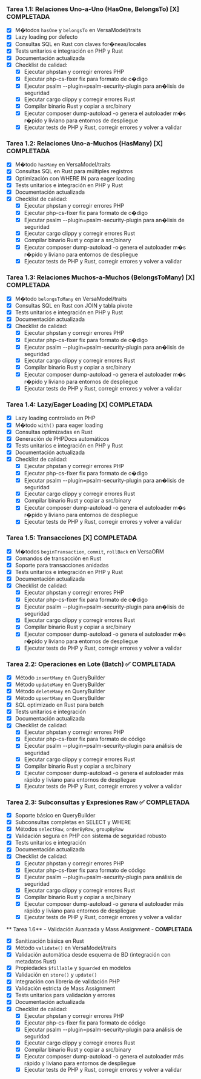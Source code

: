 ### Tarea 1.1: Relaciones Uno-a-Uno (HasOne, BelongsTo) [X] COMPLETADA
- [X] M�todos `hasOne` y `belongsTo` en VersaModel/traits
- [X] Lazy loading por defecto
- [X] Consultas SQL en Rust con claves for�neas/locales
- [X] Tests unitarios e integración en PHP y Rust
- [X] Documentación actualizada
- [X] Checklist de calidad:
    - [X] Ejecutar phpstan y corregir errores PHP
    - [X] Ejecutar php-cs-fixer fix para formato de c�digo
    - [X] Ejecutar psalm --plugin=psalm-security-plugin para an�lisis de seguridad
    - [X] Ejecutar cargo clippy y corregir errores Rust
    - [X] Compilar binario Rust y copiar a src/binary
    - [X] Ejecutar composer dump-autoload -o genera el autoloader m�s r�pido y liviano para entornos de despliegue
    - [X] Ejecutar tests de PHP y Rust, corregir errores y volver a validar

### Tarea 1.2: Relaciones Uno-a-Muchos (HasMany) [X] COMPLETADA
- [X] M�todo `hasMany` en VersaModel/traits
- [X] Consultas SQL en Rust para múltiples registros
- [X] Optimización con WHERE IN para eager loading
- [X] Tests unitarios e integración en PHP y Rust
- [X] Documentación actualizada
- [X] Checklist de calidad:
    - [X] Ejecutar phpstan y corregir errores PHP
    - [X] Ejecutar php-cs-fixer fix para formato de c�digo
    - [X] Ejecutar psalm --plugin=psalm-security-plugin para an�lisis de seguridad
    - [X] Ejecutar cargo clippy y corregir errores Rust
    - [X] Compilar binario Rust y copiar a src/binary
    - [X] Ejecutar composer dump-autoload -o genera el autoloader m�s r�pido y liviano para entornos de despliegue
    - [X] Ejecutar tests de PHP y Rust, corregir errores y volver a validar

### Tarea 1.3: Relaciones Muchos-a-Muchos (BelongsToMany) [X] COMPLETADA
- [X] M�todo `belongsToMany` en VersaModel/traits
- [X] Consultas SQL en Rust con JOIN y tabla pivote
- [X] Tests unitarios e integración en PHP y Rust
- [X] Documentación actualizada
- [X] Checklist de calidad:
    - [X] Ejecutar phpstan y corregir errores PHP
    - [X] Ejecutar php-cs-fixer fix para formato de c�digo
    - [X] Ejecutar psalm --plugin=psalm-security-plugin para an�lisis de seguridad
    - [X] Ejecutar cargo clippy y corregir errores Rust
    - [X] Compilar binario Rust y copiar a src/binary
    - [X] Ejecutar composer dump-autoload -o genera el autoloader m�s r�pido y liviano para entornos de despliegue
    - [X] Ejecutar tests de PHP y Rust, corregir errores y volver a validar

### Tarea 1.4: Lazy/Eager Loading [X] COMPLETADA
- [X] Lazy loading controlado en PHP
- [X] M�todo `with()` para eager loading
- [X] Consultas optimizadas en Rust
- [X] Generación de PHPDocs automáticos
- [X] Tests unitarios e integración en PHP y Rust
- [X] Documentación actualizada
- [X] Checklist de calidad:
    - [X] Ejecutar phpstan y corregir errores PHP
    - [X] Ejecutar php-cs-fixer fix para formato de c�digo
    - [X] Ejecutar psalm --plugin=psalm-security-plugin para an�lisis de seguridad
    - [X] Ejecutar cargo clippy y corregir errores Rust
    - [X] Compilar binario Rust y copiar a src/binary
    - [X] Ejecutar composer dump-autoload -o genera el autoloader m�s r�pido y liviano para entornos de despliegue
    - [X] Ejecutar tests de PHP y Rust, corregir errores y volver a validar

### Tarea 1.5: Transacciones [X] COMPLETADA
- [X] M�todos `beginTransaction`, `commit`, `rollBack` en VersaORM
- [X] Comandos de transacción en Rust
- [X] Soporte para transacciones anidadas
- [X] Tests unitarios e integración en PHP y Rust
- [X] Documentación actualizada
- [X] Checklist de calidad:
    - [X] Ejecutar phpstan y corregir errores PHP
    - [X] Ejecutar php-cs-fixer fix para formato de c�digo
    - [X] Ejecutar psalm --plugin=psalm-security-plugin para an�lisis de seguridad
    - [X] Ejecutar cargo clippy y corregir errores Rust
    - [X] Compilar binario Rust y copiar a src/binary
    - [X] Ejecutar composer dump-autoload -o genera el autoloader m�s r�pido y liviano para entornos de despliegue
    - [X] Ejecutar tests de PHP y Rust, corregir errores y volver a validar

### Tarea 2.2: Operaciones en Lote (Batch) ✅ COMPLETADA
- [X] Método `insertMany` en QueryBuilder
- [X] Método `updateMany` en QueryBuilder
- [X] Método `deleteMany` en QueryBuilder
- [X] Método `upsertMany` en QueryBuilder
- [X] SQL optimizado en Rust para batch
- [X] Tests unitarios e integración
- [X] Documentación actualizada
- [X] Checklist de calidad:
    - [X] Ejecutar phpstan y corregir errores PHP
    - [X] Ejecutar php-cs-fixer fix para formato de código
    - [X] Ejecutar psalm --plugin=psalm-security-plugin para análisis de seguridad
    - [X] Ejecutar cargo clippy y corregir errores Rust
    - [X] Compilar binario Rust y copiar a src/binary
    - [X] Ejecutar composer dump-autoload -o genera el autoloader más rápido y liviano para entornos de despliegue
    - [X] Ejecutar tests de PHP y Rust, corregir errores y volver a validar

### Tarea 2.3: Subconsultas y Expresiones Raw ✅ COMPLETADA
- [X] Soporte básico en QueryBuilder
- [X] Subconsultas completas en SELECT y WHERE
- [X] Métodos `selectRaw`, `orderByRaw`, `groupByRaw`
- [X] Validación segura en PHP con sistema de seguridad robusto
- [X] Tests unitarios e integración
- [X] Documentación actualizada
- [X] Checklist de calidad:
    - [X] Ejecutar phpstan y corregir errores PHP
    - [X] Ejecutar php-cs-fixer fix para formato de código
    - [X] Ejecutar psalm --plugin=psalm-security-plugin para análisis de seguridad
    - [X] Ejecutar cargo clippy y corregir errores Rust
    - [X] Compilar binario Rust y copiar a src/binary
    - [X] Ejecutar composer dump-autoload -o genera el autoloader más rápido y liviano para entornos de despliegue
    - [X] Ejecutar tests de PHP y Rust, corregir errores y volver a validar

** Tarea 1.6** - Validación Avanzada y Mass Assignment - **COMPLETADA**
- [X] Sanitización básica en Rust
- [X] Método `validate()` en VersaModel/traits
- [X] Validación automática desde esquema de BD (integración con metadatos Rust)
- [X] Propiedades `$fillable` y `$guarded` en modelos
- [X] Validación en `store()` y `update()`
- [X] Integración con librería de validación PHP
- [X] Validación estricta de Mass Assignment
- [X] Tests unitarios para validación y errores
- [X] Documentación actualizada
- [X] Checklist de calidad:
    - [X] Ejecutar phpstan y corregir errores PHP
    - [X] Ejecutar php-cs-fixer fix para formato de código
    - [X] Ejecutar psalm --plugin=psalm-security-plugin para análisis de seguridad
    - [X] Ejecutar cargo clippy y corregir errores Rust
    - [X] Compilar binario Rust y copiar a src/binary
    - [X] Ejecutar composer dump-autoload -o genera el autoloader más rápido y liviano para entornos de despliegue
    - [X] Ejecutar tests de PHP y Rust, corregir errores y volver a validar
